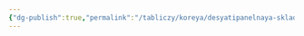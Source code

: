 ```yaml
---
{"dg-publish":true,"permalink":"/tabliczy/koreya/desyatipanelnaya-skladnaya-shirma-s-czvetami-i-zhivotnymi/","dgPassFrontmatter":true}
---
```



